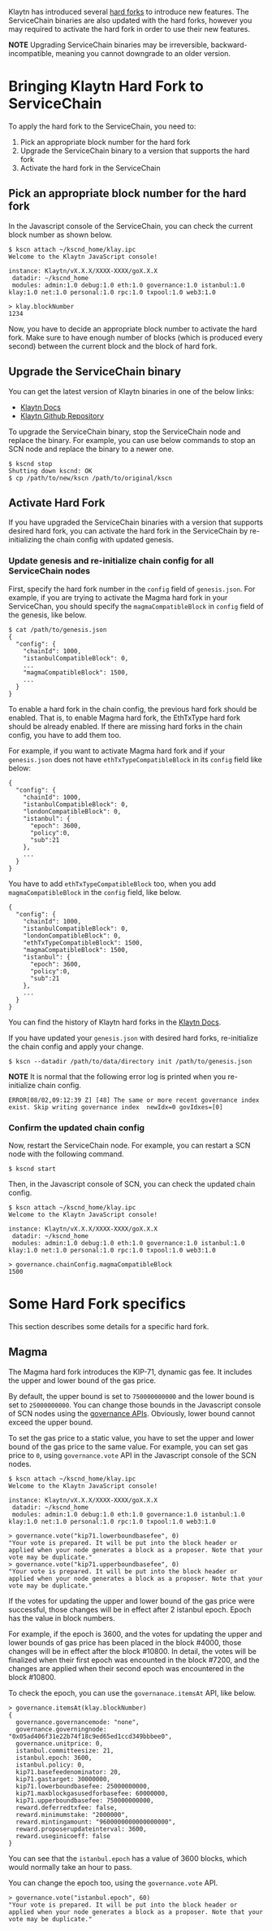 Klaytn has introduced several [hard forks](../../klaytn-history) to introduce new features.
The ServiceChain binaries are also updated with the hard forks, however you may required to activate the hard fork in order to use their new features.

**NOTE** Upgrading ServiceChain binaries may be irreversible, backward-incompatible, meaning you cannot downgrade to an older version.

# Bringing Klaytn Hard Fork to ServiceChain <a id="bringing-klaytn-hard-fork-to-servicechain"></a>

To apply the hard fork to the ServiceChain, you need to:
1. Pick an appropriate block number for the hard fork
2. Upgrade the ServiceChain binary to a version that supports the hard fork
3. Activate the hard fork in the ServiceChain

## Pick an appropriate block number for the hard fork

In the Javascript console of the ServiceChain, you can check the current block number as shown below.
```
$ kscn attach ~/kscnd_home/klay.ipc
Welcome to the Klaytn JavaScript console!

instance: Klaytn/vX.X.X/XXXX-XXXX/goX.X.X
 datadir: ~/kscnd_home
 modules: admin:1.0 debug:1.0 eth:1.0 governance:1.0 istanbul:1.0 klay:1.0 net:1.0 personal:1.0 rpc:1.0 txpool:1.0 web3:1.0

> klay.blockNumber
1234
```
Now, you have to decide an appropriate block number to activate the hard fork. Make sure to have enough number of blocks (which is produced every second) between the current block and the block of hard fork.

## Upgrade the ServiceChain binary <a id="update-the-servicechain-binary"></a>

You can get the latest version of Klaytn binaries in one of the below links:
- [Klaytn Docs](https://docs.klaytn.foundation/node/download)
- [Klaytn Github Repository](https://github.com/klaytn/klaytn/releases)

To upgrade the ServiceChain binary, stop the ServiceChain node and replace the binary.
For example, you can use below commands to stop an SCN node and replace the binary to a newer one.
```
$ kscnd stop
Shutting down kscnd: OK
$ cp /path/to/new/kscn /path/to/original/kscn
```

## Activate Hard Fork <a id="activate-hard-fork"></a>

If you have upgraded the ServiceChain binaries with a version that supports desired hard fork, you can activate the hard fork in the ServiceChain by re-initializing the chain config with updated genesis.

### Update genesis and re-initialize chain config for all ServiceChain nodes

First, specify the hard fork number in the `config` field of `genesis.json`.
For example, if you are trying to activate the Magma hard fork in your ServiceChan, you should specify the `magmaCompatibleBlock` in `config` field of the genesis, like below.
```
$ cat /path/to/genesis.json
{
  "config": {
    "chainId": 1000,
    "istanbulCompatibleBlock": 0,
    ...
    "magmaCompatibleBlock": 1500,
    ...
  }
}
```

To enable a hard fork in the chain config, the previous hard fork should be enabled.
That is, to enable Magma hard fork, the EthTxType hard fork should be already enabled.
If there are missing hard forks in the chain config, you have to add them too.

For example, if you want to activate Magma hard fork and if your `genesis.json` does not have `ethTxTypeCompatibleBlock` in its `config` field like below:
```
{
  "config": {
    "chainId": 1000,
    "istanbulCompatibleBlock": 0,
    "londonCompatibleBlock": 0,
    "istanbul": {
      "epoch": 3600,
      "policy":0,
      "sub":21
    },
    ...
  }
}
```

You have to add `ethTxTypeCompatibleBlock` too, when you add `magmaCompatibleBlock` in the `config` field, like below.
```
{
  "config": {
    "chainId": 1000,
    "istanbulCompatibleBlock": 0,
    "londonCompatibleBlock": 0,
    "ethTxTypeCompatibleBlock": 1500,
    "magmaCompatibleBlock": 1500,
    "istanbul": {
      "epoch": 3600,
      "policy":0,
      "sub":21
    },
    ...
  }
}
```

You can find the history of Klaytn hard forks in the [Klaytn Docs](https://docs.klaytn.foundation/klaytn-history).

If you have updated your `genesis.json` with desired hard forks, re-initialize the chain config and apply your change.

```
$ kscn --datadir /path/to/data/directory init /path/to/genesis.json
```

**NOTE** It is normal that the following error log is printed when you re-initialize chain config.
```
ERROR[08/02,09:12:39 Z] [48] The same or more recent governance index exist. Skip writing governance index  newIdx=0 govIdxes=[0]
```

### Confirm the updated chain config

Now, restart the ServiceChain node.
For example, you can restart a SCN node with the following command.
```
$ kscnd start
```

Then, in the Javascript console of SCN, you can check the updated chain config.
```
$ kscn attach ~/kscnd_home/klay.ipc
Welcome to the Klaytn JavaScript console!

instance: Klaytn/vX.X.X/XXXX-XXXX/goX.X.X
 datadir: ~/kscnd_home
 modules: admin:1.0 debug:1.0 eth:1.0 governance:1.0 istanbul:1.0 klay:1.0 net:1.0 personal:1.0 rpc:1.0 txpool:1.0 web3:1.0

> governance.chainConfig.magmaCompatibleBlock
1500
```

# Some Hard Fork specifics <a id="some-hard-fork-specifics"></a>

This section describes some details for a specific hard fork.

## Magma <a id="magma"></a>

The Magma hard fork introduces the KIP-71, dynamic gas fee. It includes the upper and lower bound of the gas price.

By default, the upper bound is set to `750000000000` and the lower bound is set to `25000000000`. You can change those bounds in the Javascript console of SCN nodes using the [governance APIs](https://docs.klaytn.foundation/dapp/json-rpc/api-references/governance).
Obviously, lower bound cannot exceed the upper bound.

To set the gas price to a static value, you have to set the upper and lower bound of the gas price to the same value. For example, you can set gas price to `0`, using `governance.vote` API in the Javascript console of the SCN nodes.

```
$ kscn attach ~/kscnd_home/klay.ipc
Welcome to the Klaytn JavaScript console!

instance: Klaytn/vX.X.X/XXXX-XXXX/goX.X.X
 datadir: ~/kscnd_home
 modules: admin:1.0 debug:1.0 eth:1.0 governance:1.0 istanbul:1.0 klay:1.0 net:1.0 personal:1.0 rpc:1.0 txpool:1.0 web3:1.0

> governance.vote("kip71.lowerboundbasefee", 0)
"Your vote is prepared. It will be put into the block header or applied when your node generates a block as a proposer. Note that your vote may be duplicate."
> governance.vote("kip71.upperboundbasefee", 0)
"Your vote is prepared. It will be put into the block header or applied when your node generates a block as a proposer. Note that your vote may be duplicate."
```

If the votes for updating the upper and lower bound of the gas price were successful, those changes will be in effect after 2 istanbul epoch. Epoch has the value in block numbers.

For example, if the epoch is 3600, and the votes for updating the upper and lower bounds of gas price has been placed in the block #4000, those changes will be in effect after the block #10800.
In detail, the votes will be finalized when their first epoch was encounted in the block #7200, and the changes are applied when their second epoch was encountered in the block #10800.

To check the epoch, you can use the `governanace.itemsAt` API, like below.
```
> governance.itemsAt(klay.blockNumber)
{
  governance.governancemode: "none",
  governance.governingnode: "0x05ad406f31e22b74f18c9ed65ed1ccd349bbbee0",
  governance.unitprice: 0,
  istanbul.committeesize: 21,
  istanbul.epoch: 3600,
  istanbul.policy: 0,
  kip71.basefeedenominator: 20,
  kip71.gastarget: 30000000,
  kip71.lowerboundbasefee: 25000000000,
  kip71.maxblockgasusedforbasefee: 60000000,
  kip71.upperboundbasefee: 750000000000,
  reward.deferredtxfee: false,
  reward.minimumstake: "2000000",
  reward.mintingamount: "9600000000000000000",
  reward.proposerupdateinterval: 3600,
  reward.useginicoeff: false
}
```

You can see that the `istanbul.epoch` has a value of 3600 blocks, which would normally take an hour to pass.

You can change the epoch too, using the `governance.vote` API.
```
> governance.vote("istanbul.epoch", 60)
"Your vote is prepared. It will be put into the block header or applied when your node generates a block as a proposer. Note that your vote may be duplicate."
```
